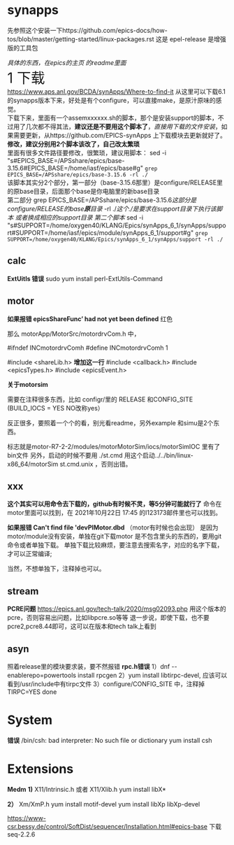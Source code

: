# synapps
先参照这个安装一下https://github.com/epics-docs/how-tos/blob/master/getting-started/linux-packages.rst
这是 epel-release 是增强版的工具包

*具体的东西，在epics的主页 的readme里面*  
<font size=6>1 下载</font>  
https://www.aps.anl.gov/BCDA/synApps/Where-to-find-it
从这里可以下载6.1的synapps版本下来，好处是有个configure，可以直接make，是原汁原味的感觉。  
下载下来，里面有一个assemxxxxxx.sh的脚本，那个是安装support的脚本，不过用了几次都不得其法，**建议还是不要用这个脚本了**，*直接用下载的文件安装*，如果需要更新，从https://github.com/EPICS-synApps 上下载模块去更新就好了。  
**修改，建议分别用2个脚本该改了，自己改太繁琐**  
里面有很多文件路径要修改，很繁琐，建议用脚本：
sed -i "s#EPICS_BASE=/APSshare/epics/base-3.15.6#EPICS_BASE=/home/iasf/epics/base#g" `grep EPICS_BASE=/APSshare/epics/base-3.15.6 -rl ./`  
该脚本其实分2个部分，第一部分（base-3.15.6那里）是configure/RELEASE里的原base目录，后面那个base是你电脑里的新base目录  
第二部分 grep EPICS_BASE=/APSshare/epics/base-3.15.6*这部分是configure/RELEASE的base**原**目录* -rl ./*这个./是要求在support目录下执行该脚本  或者换成相应的support目录*
*第二个脚本* 
sed -i "s#SUPPORT=/home/oxygen40/KLANG/Epics/synApps_6_1/synApps/support#SUPPORT=/home/iasf/epics/module/synApps_6_1/support#g" `grep SUPPORT=/home/oxygen40/KLANG/Epics/synApps_6_1/synApps/support -rl ./`



## calc

**ExtUitls 错误**
sudo yum install perl-ExtUtils-Command

## motor  
**如果报错 epicsShareFunc’ had not yet been defined**  红色

那么 motorApp/MotorSrc/motordrvCom.h  中，

#ifndef	INCmotordrvComh
#define	INCmotordrvComh 1

#include <shareLib.h>  **增加这一行**
#include <callback.h>
#include <epicsTypes.h>
#include <epicsEvent.h>


**关于motorsim**

需要在注释很多东西，比如 configr/里的 RELEASE 和CONFIG_SITE (BUILD_IOCS = YES   NO改称yes）

反正很多，要照着一个个的看，别光看readme，另外example 和simu是2个东西。

标志就是motor-R7-2-2/modules/motorMotorSim/iocs/motorSimIOC  里有了bin文件
另外，启动的时候不要用 ./st.cmd
用这个启动../../bin/linux-x86_64/motorSim st.cmd.unix ，否则出错。

## xxx
**这个其实可以用命令去下载的，github有时候不灵，等5分钟可能就行了**
命令在motor里面可以找到，在 2021年10月22日 17:45  的l123173邮件里也可以找到。


**如果报错 Can't find file 'devPIMotor.dbd**
（motor有时候也会出现）
是因为motor/module没有安装，单独在git下载motor 是不包含里头的东西的，要用git命令或者单独下载。
单独下载比较麻烦，要注意去搜索名字，对应的名字下载，才可以正常编译;

当然，不想单独下，注释掉也可以。

## stream  
**PCRE问题**
https://epics.anl.gov/tech-talk/2020/msg02093.php  用这个版本的pcre，否则容易出问题，比如libpcre.so等等
退一步说，即使下载，也不要pcre2,pcre8.44即可，这可以在版本和tech talk上看到



## asyn
照着release里的模块要求装，要不然报错
**rpc.h错误**
1）dnf --enablerepo=powertools install rpcgen
2）yum install libtirpc-devel, 应该可以看到/usr/include中有tirpc文件
3）configure/CONFIG_SITE 中，注释掉 TIRPC=YES
done

# System
**错误**
/bin/csh: bad interpreter: No such file or dictionary
yum install csh

# Extensions

**Medm**
**1)**
X11/Intrinsic.h 或者  X11/Xlib.h
yum install libX*

**2）**
Xm/XmP.h
yum install motif-devel
yum install libXp libXp-devel


https://www-csr.bessy.de/control/SoftDist/sequencer/Installation.html#epics-base
下载seq-2.2.6
